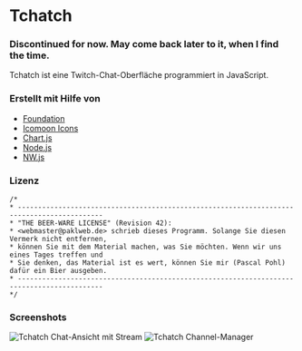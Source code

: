 # Tchatch

### Discontinued for now. May come back later to it, when I find the time.

Tchatch ist eine Twitch-Chat-Oberfläche programmiert in JavaScript.

### Erstellt mit Hilfe von
* [Foundation](http://foundation.zurb.com/)
* [Icomoon Icons](http://icomoon.io/)
* [Chart.js](http://www.chartjs.org/)
* [Node.js](http://nodejs.org/)
* [NW.js](http://nwjs.io/)

### Lizenz

	/*
	* -------------------------------------------------------------------------------------------
	* "THE BEER-WARE LICENSE" (Revision 42):
	* <webmaster@paklweb.de> schrieb dieses Programm. Solange Sie diesen Vermerk nicht entfernen,
	* können Sie mit dem Material machen, was Sie möchten. Wenn wir uns eines Tages treffen und
	* Sie denken, das Material ist es wert, können Sie mir (Pascal Pohl) dafür ein Bier ausgeben.
	* -------------------------------------------------------------------------------------------
	*/

### Screenshots
![Tchatch Chat-Ansicht mit Stream](https://dl.dropboxusercontent.com/u/16631598/tchatch_screenshot.jpg)
![Tchatch Channel-Manager](https://dl.dropboxusercontent.com/u/16631598/tchatch_screenshot_2.jpg)

